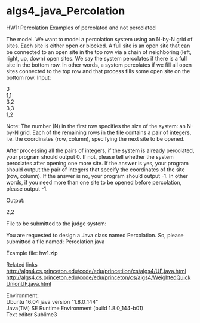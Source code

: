 # algs4_java_Percolation

HW1: Percolation
Examples of percolated and not percolated


The model. We want to model a percolation system using an N-by-N grid of sites. Each site is either open or blocked. A full site is an open site that can be connected to an open site in the top row via a chain of neighboring (left, right, up, down) open sites. We say the system percolates if there is a full site in the bottom row. In other words, a system percolates if we fill all open sites connected to the top row and that process fills some open site on the bottom row.
Input:

3  
1,1  
3,2  
3,3  
1,2  

Note: The number (N) in the first row specifies the size of the system: an N-by-N grid. Each of the remaining rows in the file contains a pair of integers, i.e. the coordinates (row, column), specifying the next site to be opened.

After processing all the pairs of integers, if the system is already percolated, your program should output 0. If not, please tell whether the system percolates after opening one more site. If the answer is yes, your program should output the pair of integers that specify the coordinates of the site (row, column). If the answer is no, your program should output -1.
In other words, if you need more than one site to be opened before percolation, please output -1.
  
Output:  
  
2,2  
  
File to be submitted to the judge system:  
  
You are requested to design a Java class named Percolation. So, please submitted a file named: Percolation.java  
  
Example file: hw1.zip  
  
Related links  
http://algs4.cs.princeton.edu/code/edu/princetiion/cs/algs4/UF.java.html  
http://algs4.cs.princeton.edu/code/edu/princeton/cs/algs4/WeightedQuickUnionUF.java.html  
  
Environment:  
Ubuntu 16.04 java version "1.8.0_144"  
Java(TM) SE Runtime Environment (build 1.8.0_144-b01)  
Text editer Sublime3  
